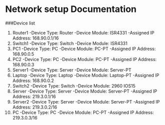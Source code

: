 # Network setup Documentation
###Device list 

1. Router1
-Device Type: Router
-Device Module: ISR4331
-Assigned IP Address: 168.90.0.1/16
2. Switch1 
-Device Type: Switch
-Device Module: ISR4331
3. PC1
-Device Type: PC
-Device Module: PC-PT
-Assigned IP Address: 168.90.0.5
4. PC2
-Device Type: PC
-Device Module: PC-PT
-Assigned IP Address: 168.90.0.3
5. Server1
-Device Type: Server 
-Device Module: Server-PT
6. Laptop
-Device Type: Laptop
-Device Module: Laptop-PT
-Assigned IP Address: 168.90.0.2
7. Switch2 
-Device Type: Switch
-Device Module: 2960 IOS15
8. Server 
-Device Type: Server
-Device Module: Server-PT
-Assigned IP Address: 219.3.0.1/16
9. Server2
-Device Type: Server
-Device Module: Server-PT
-Assigned IP Address: 219.3.0.2/16
10. PC
-Device Type: PC
-Device Module: PC-PT
-Assigned IP Address: 219.3.0.3/16